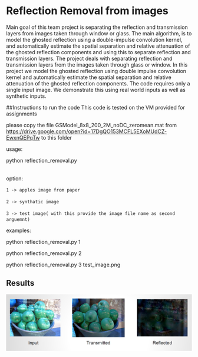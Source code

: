 # Reflection Removal from images
Main goal of this team project is separating the reflection and transmission layers from images taken through window or glass. The main algorithm, is to model the ghosted reflection using a double-impulse convolution kernel, and automatically estimate the spatial separation and relative attenuation of the ghosted reflection components and using this to separate reflection and transmission layers.
The project deals with separating reflection and transmission layers from the images taken through glass or window. In this project we model the ghosted reflection using double impulse convolution kernel and automatically estimate the spatial separation and relative attenuation of the ghosted reflection components. The code requires only a single input image. We demonstrate this using real world inputs as well as synthetic inputs.

##Instructions to run the code
This code is tested on the VM provided for assignments

please copy the file GSModel_8x8_200_2M_noDC_zeromean.mat from https://drive.google.com/open?id=17DgQO153MCFL5EXoMUdCZ-EwxnQEPqTw to this folder

usage:

python reflection_removal.py <option> <optional>

option:

    1 -> apples image from paper
    
    2 -> synthatic image
    
    3 -> test image( with this provide the image file name as second arguemnt)
    
    
examples:

python reflection_removal.py 1

python reflection_removal.py 2

python reflection_removal.py 3 test_image.png

## Results
![output](output1.PNG)


